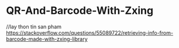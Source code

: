 # QR-And-Barcode-With-Zxing
//lay thon tin san pham 
https://stackoverflow.com/questions/55089722/retrieving-info-from-barcode-made-with-zxing-library
